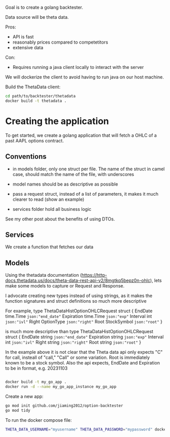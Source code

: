
Goal is to create a golang backtester.

Data source will be theta data.

Pros:
- API is fast
- reasonably prices compared to competetitors
- extensive data

Con:
- Requires running a java client locally to interact with the server

We will dockerize the client to avoid having to run java on our host machine.

Build the ThetaData client:
``` bash
cd path/to/backtester/thetadata
docker build -t thetadata .
```

# Creating the application
To get started, we create a golang application that will fetch a OHLC of a past AAPL options contract.

## Conventions
- in models folder, only one struct per file. The name of the struct in camel case, should match the name of the file, with underscores

- model names should be as descriptive as possible

- pass a request struct, instead of a list of parameters, it makes it much clearer to read (show an example)

- services folder hold all business logic

See my other post about the benefits of using DTOs.

## Services
We create a function that fetches our data

## Models
Using the thetadata documentation (https://http-docs.thetadata.us/docs/theta-data-rest-api-v2/8mgtkq5bepz0n-ohlc), lets make some models to capture or Request and Response.

I advocate creating new types instead of using strings, as it makes the function signatures and struct definitions so much more descriptive

For example,
type ThetaDataHistOptionOHLCRequest struct {
	EndDate    time.Time   `json:"end_date"`
	Expiration time.Time   `json:"exp"`
	Interval   int         `json:"ivl"`
	Right      OptionType  `json:"right"`
	Root       StockSymbol `json:"root"`
}

is much more descriptive than
type ThetaDataHistOptionOHLCRequest struct {
	EndDate    string   `json:"end_date"`
	Expiration string   `json:"exp"`
	Interval   int         `json:"ivl"`
	Right      string  `json:"right"`
	Root       string `json:"root"`
}

In the example above it is not clear that the Theta data api only expects "C" for call, insteall of "call," "Call" or some variation. Root is immediately known to be a stock symbol. Also the api expects, EndDate and Expiration to be in format, e.g. 20231103


``` bash

docker build -t my_go_app .
docker run -d --name my_go_app_instance my_go_app
```

Create a new app:
``` bash
go mod init github.com/jiaming2012/option-backtester
go mod tidy
```

To run the docker compose file:
``` bash
THETA_DATA_USERNAME="myusername" THETA_DATA_PASSWORD="mypassword" docker-compose up
```